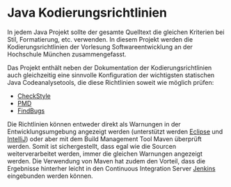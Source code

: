 Java Kodierungsrichtlinien
==========================

In jedem Java Projekt sollte der gesamte Quelltext die gleichen Kriterien bei Stil, Formatierung, etc.
verwenden. In diesem Projekt werden die Kodierungsrichtlinien der Vorlesung Softwareentwicklung an der Hochschule
München zusammengefasst. 

Das Projekt enthält neben der Dokumentation der Kodierungsrichtlinien auch gleichzeitig eine sinnvolle Konfiguration
der wichtigsten statischen Java Codeanalysetools, die diese Richtlinien soweit wie möglich prüfen:
- [CheckStyle](http://checkstyle.sourceforge.net/)
- [PMD](http://pmd.sourceforge.net/)
- [FindBugs](http://findbugs.sourceforge.net/)

Die Richtlinien können entweder direkt als Warnungen in der Entwicklungsumgebung angezeigt werden (unterstützt
werden [Eclipse](http://www.eclipse.org/) und [IntelliJ](https://www.jetbrains.com/idea/)) 
oder aber mit dem Build Management Tool Maven überprüft werden. Somit ist sichergestellt,
dass egal wie die Sourcen weiterverarbeitet werden, immer die gleichen Warnungen angezeigt werden. Die Verwendung
von Maven hat zudem den Vorteil, dass die Ergebnisse hinterher leicht in den Continuous Integration Server 
[Jenkins](http://jenkins-ci.org/) eingebunden werden können. 

